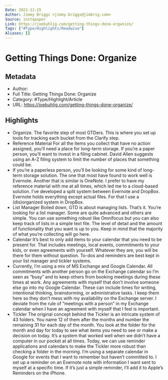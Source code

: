 ```yaml
---
Date: 2021-11-25
Author: Jimmy Briggs <jimmy.briggs@jimbrig.com>
Source: instapaper
Link: https://joebuhlig.com/getting-things-done-organize/
Tags: ["#Type/Highlights/Readwise"]
Aliases: []
---
```

# Getting Things Done: Organize

## Metadata
- Author: 
- Full Title: Getting Things Done: Organize
- Category: #Type/Highlight/Article
- URL: https://joebuhlig.com/getting-things-done-organize/

## Highlights
- Organize. The favorite step of most GTDers. This is where you set up tools for tracking each bucket from the Clarify step.
- Reference Material
  For all the items you collect that have no action assigned, you’ll need a place for long-term storage. If you’re a paper person, you’ll want to invest in a filing cabinet. David Allen suggests using an A-Z filing system to limit the number of places that something could be.
- If you’re a paperless person, you’ll be looking for some kind of long-term storage solution. The one that most have found to work well is Evernote. Another that is similar is OneNote.
  I prefer to have my reference material with me at all times, which led me to a cloud-based solution. I’ve developed a split system between Evernote and DropBox. Evernote holds everything except actual files. For that I use a (dis)organized system in DropBox.
- List Manager
  Boiled down, GTD is about managing lists. That’s it. You’re looking for a list manager. Some are quite advanced and others are simple. You can use something robust like Omnifocus but you can also keep track of lists in a simple text file. The level of detail and the amount of functionality that you want is up to you. Keep in mind that the majority of what you’re collecting will go here.
- Calendar
  It’s best to only add items to your calendar that you need to be present for. That includes meetings, local events, commitments to your kids, or even agreements with yourself. Whatever they are, you will be there for them without question. To-dos and reminders are best kept in your list manager and tickler systems.
- Currently, I’m using a mix of MS Exchange and Google Calendar. All commitments with another person go on the Exchange calendar so I’m seen as “busy” and to keep others from booking meetings during these times at work.
  Any agreements with myself that don’t involve someone else go into my Google Calendar. These can include times for writing, intentional thinking, brainstorming, or administrative tasks. I keep them here so they don’t mess with my availability on the Exchange server.
  I deviate from the rule of “meetings with a person” in my Exchange calendar when I have an agreement with myself that I feel is important.
- Tickler
  The original concept behind the Tickler is an intricate system of 43 folders. You name 12 of them after the months and number the remaining 31 for each day of the month. You look at the folder for the month and day for today to see what items you need to see or make a decision on today. It’s a system that worked well when we didn’t have a computer in our pocket at all times.
  Today, we can use reminder applications and calendars to make the Tickler more robust than checking a folder in the morning.
  I’m using a separate calendar in Google for events that I want to remember but haven’t committed to. I set up a reminder on an Evernote note with information I want sent to myself at a specific time. If it’s just a simple reminder, I’ll add it to Apple’s Reminders on the iPhone.
